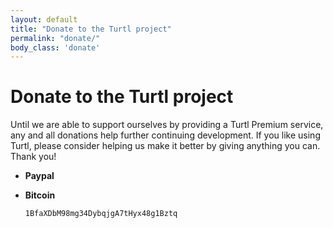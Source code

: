 ```yaml
---
layout: default
title: "Donate to the Turtl project"
permalink: "donate/"
body_class: 'donate'
---
```


Donate to the Turtl project
===========================

Until we are able to support ourselves by providing a Turtl Premium service, any
and all donations help further continuing development. If you like
using Turtl, please consider helping us make it better by giving anything you
can. Thank you!

- **Paypal**
  
  <script async="async" src="https://www.paypalobjects.com/js/external/paypal-button.min.js?merchant=andrew@turtl.it" data-button="donate" data-name="Turtl donation" data-callback="https://turtl.it/donate/thanks" ></script>

- **Bitcoin**
  
  `1BfaXDbM98mg34DybqjgA7tHyx48g1Bztq`
